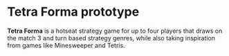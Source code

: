# Tetra Forma prototype
**Tetra Forma** is a hotseat strategy game for up to four players that draws on the match 3 and turn based strategy genres, while also taking inspiration from games like Minesweeper and Tetris.
